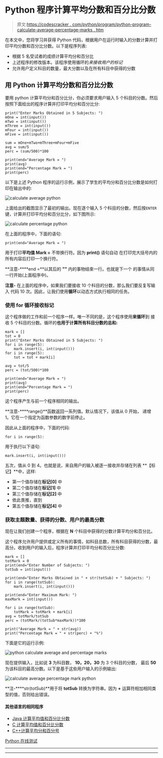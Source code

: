 # Python 程序计算平均分数和百分比分数

> 原文:[https://codescracker . com/python/program/python-program-calculate-average-percentage-marks . htm](https://codescracker.com/python/program/python-program-calculate-average-percentage-marks.htm)

在本文中，您将学习并获得 Python 代码，根据用户在运行时输入的分数计算并打印平均分数和百分比分数。以下是程序列表:

*   根据 5 名受试者的成绩计算平均分和百分比
*   上述程序的修改版本。该程序使用循环的*来接收用户的标记*
*   允许用户定义科目的数量，最大分数以及在所有科目中获得的分数

## 用 Python 计算平均分数和百分比分数

要用 python 计算平均分和百分比分，你必须要求用户输入 5 个科目的分数。然后按照下面给出的程序计算并打印平均分和百分比分:

```
print("Enter Marks Obtained in 5 Subjects: ")
mOne = int(input())
mTwo = int(input())
mThree = int(input())
mFour = int(input())
mFive = int(input())

sum = mOne+mTwo+mThree+mFour+mFive
avg = sum/5
perc = (sum/500)*100

print(end="Average Mark = ")
print(avg)
print(end="Percentage Mark = ")
print(perc)
```

以下是上述 Python 程序的运行示例，展示了学生的平均分和百分比分数是如何打印在输出中的:

![calculate average python](../Images/9a62e1fce53ab66d5c208b191bfa3126.png)

上面给出的截图显示了最初的输出。现在逐个输入 5 个科目的分数，然后按`ENTER`键，计算并打印平均分和百分比分，如下图所示:

![calculate percentage python](../Images/743c14e272609239ebd061810604c4ed.png)

在上面的程序中，下面的语句:

```
print(end="Average Mark = ")
```

用于打印**平均值 Mark =** 不带换行符。因为 **print()** 语句自动 在打印完大括号内的所有内容后打印一个换行符。

**注意-****end =**以其后的 **""** 内的事物结束一行。也就是下一个 的事情从同一行开始(上面程序中)。

**注意-** 在上面的程序中，如果我们要接收 10 个科目的分数，那么我们要反复写输入 代码 10 次。因此，让我们使用**循环**以动态方式执行相同的任务。

### 使用 for 循环接收标记

这个程序做的工作和前一个程序一样。唯一不同的是，这个程序使用**来循环**到 接收 5 个科目的分数。循环的**也用于计算所有科目分数的总和:**

```
mark = []
tot = 0
print("Enter Marks Obtained in 5 Subjects: ")
for i in range(5):
    mark.insert(i, int(input()))
for i in range(5):
    tot = tot + mark[i]

avg = tot/5
perc = (tot/500)*100

print(end="Average Mark = ")
print(avg)
print(end="Percentage Mark = ")
print(perc)
```

这个程序产生与前一个程序相同的输出。

**注意-****range()**函数返回一系列值。默认情况下，该值从 0 开始， 递增 1。它在一个指定为函数参数的数字前停止。

因此从上面的程序中，下面的代码:

```
for i in range(5):
```

用于执行以下语句:

```
mark.insert(i, int(input()))
```

五次，值从 0 到 4。也就是说，来自用户的输入被逐一接收并存储在列表 **【标记】**中，这样:

*   第一个值存储在**标记[0]** 中
*   第二个值存储在**标记[1]** 中
*   第三个值存储在**标记[2]** 中
*   依此类推，直到
*   第五个值存储在**标记[4]** 中

### 获取主题数量、获得的分数、用户的最高分数

现在让我们创建一个程序，根据在 **N** 个科目中获得的分数计算平均分和百分比。

这个程序允许用户提供或定义所有的事情，如科目总数，所有科目获得的分数，最高分。收到用户的输入后，程序计算并打印平均分和百分比分数:

```
mark = []
totMark = 0
print(end="Enter Number of Subjects: ")
totSub = int(input())

print(end="Enter Marks Obtained in " + str(totSub) + " Subjects: ")
for i in range(totSub):
    mark.insert(i, int(input()))

print(end="Enter Maximum Mark: ")
maxMark = int(input())

for i in range(totSub):
    totMark = totMark + mark[i]
avg = totMark/totSub
perc = (totMark/(totSub*maxMark))*100

print("Average Mark = " + str(avg))
print("Percentage Mark = " + str(perc) + "%")
```

下面是它的运行示例:

![python calculate average and percentage marks](../Images/ff6aca039d34b00d02575c098655c16a.png)

现在提供输入，比如说 **3** 为科目数， **10，20，30** 为 3 个科目的分数， 最后 **50** 为该科目的最高分数。以下是基于这些用户输入的示例输出:

![calculate average percentage mark python](../Images/845cc38f0c8843751780570b627c0227.png)

**注-****str(totSub)**用于将 **totSub** 转换为字符串。因为 **+** 运算符相加相同类型的值，否则给出错误。

#### 其他语言的相同程序

*   [Java 计算平均值和百分比分数](/java/program/java-program-calculate-average-percentage.htm)
*   [C 计算平均值和百分比分数](/c/program/c-program-calculate-average-percentage.htm)
*   [C++计算平均分和百分号](/cpp/program/cpp-program-calculate-average-percentage.htm)

[Python 在线测试](/exam/showtest.php?subid=10)

* * *

* * *